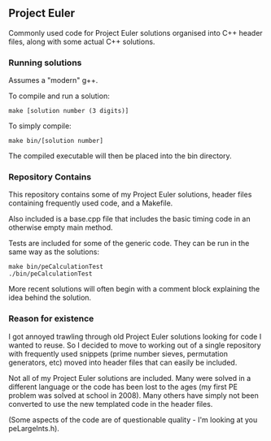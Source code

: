 ## Project Euler

Commonly used code for Project Euler solutions organised into C++ header files, along with some actual C++ solutions.

### Running solutions
Assumes a "modern" g++.

To compile and run a solution:
```
make [solution number (3 digits)]
```
To simply compile:
```
make bin/[solution number]
```
The compiled executable will then be placed into the bin directory.

### Repository Contains
This repository contains some of my Project Euler solutions, header files containing frequently used code, and a Makefile.

Also included is a base.cpp file that includes the basic timing code in an otherwise empty main method.

Tests are included for some of the generic code. They can be run in the same way as the solutions:

```
make bin/peCalculationTest
./bin/peCalculationTest
```

More recent solutions will often begin with a comment block explaining the idea behind the solution.

### Reason for existence
I got annoyed trawling through old Project Euler solutions looking for code I wanted to reuse.
So I decided to move to working out of a single repository with frequently used snippets (prime number sieves, permutation generators, etc) moved into header files that can easily be included.

Not all of my Project Euler solutions are included.
Many were solved in a different language or the code has been lost to the ages (my first PE problem was solved at school in 2008).
Many others have simply not been converted to use the new templated code in the header files.

(Some aspects of the code are of questionable quality - I'm looking at you peLargeInts.h).
